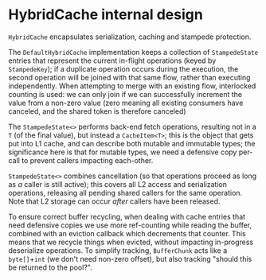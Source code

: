 # HybridCache internal design

`HybridCache` encapsulates serialization, caching and stampede protection.

The `DefaultHybridCache` implementation keeps a collection of `StampedeState` entries
that represent the current in-flight operations (keyed by `StampedeKey`); if a duplicate
operation occurs during the execution, the second operation will be joined with that
same flow, rather than executing independently. When attempting to merge with an
existing flow, interlocked counting is used: we can only join if we can successfully
increment the value from a non-zero value (zero meaning all existing consumers have
canceled, and the shared token is therefore canceled)

The `StampedeState<>` performs back-end fetch operations, resulting not in a `T` (of the final
value), but instead a `CacheItem<T>`; this is the object that gets put into L1 cache,
and can describe both mutable and immutable types; the significance here is that for
mutable types, we need a defensive copy per-call to prevent callers impacting each-other.

`StampedeState<>` combines cancellation (so that operations proceed as long as *a* caller
is still active); this covers all L2 access and serialization operations, releasing all pending
shared callers for the same operation. Note that L2 storage can occur *after* callers
have been released.

To ensure correct buffer recycling, when dealing with cache entries that need defensive copies
we use more ref-counting while reading the buffer, combined with an eviction callback which
decrements that counter. This means that we recycle things when evicted, without impacting
in-progress deserialize operations. To simplify tracking, `BufferChunk` acts like a `byte[]`+`int`
(we don't need non-zero offset), but also tracking "should this be returned to the pool?".

